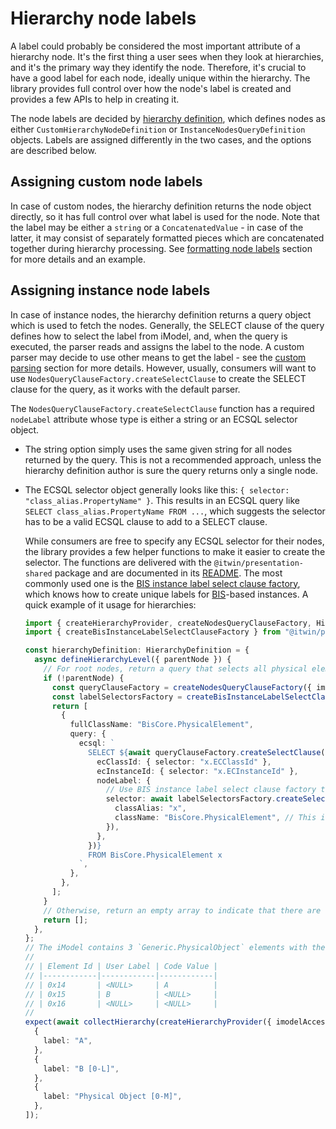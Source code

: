 # Hierarchy node labels

A label could probably be considered the most important attribute of a hierarchy node. It's the first thing a user sees when they look at hierarchies, and it's the primary way they identify the node. Therefore, it's crucial to have a good label for each node, ideally unique within the hierarchy. The library provides full control over how the node's label is created and provides a few APIs to help in creating it.

The node labels are decided by [hierarchy definition](./HierarchyDefinitions.md), which defines nodes as either `CustomHierarchyNodeDefinition` or `InstanceNodesQueryDefinition` objects. Labels are assigned differently in the two cases, and the options are described below.

## Assigning custom node labels

In case of custom nodes, the hierarchy definition returns the node object directly, so it has full control over what label is used for the node. Note that the label may be either a `string` or a `ConcatenatedValue` - in case of the latter, it may consist of separately formatted pieces which are concatenated together during hierarchy processing. See [formatting node labels](./Formatting.md#formatting-node-labels) section for more details and an example.

## Assigning instance node labels

In case of instance nodes, the hierarchy definition returns a query object which is used to fetch the nodes. Generally, the SELECT clause of the query defines how to select the label from iModel, and, when the query is executed, the parser reads and assigns the label to the node. A custom parser may decide to use other means to get the label - see the [custom parsing](./HierarchyDefinitions.md#custom-parsing) section for more details. However, usually, consumers will want to use `NodesQueryClauseFactory.createSelectClause` to create the SELECT clause for the query, as it works with the default parser.

The `NodesQueryClauseFactory.createSelectClause` function has a required `nodeLabel` attribute whose type is either a string or an ECSQL selector object.

- The string option simply uses the same given string for all nodes returned by the query. This is not a recommended approach, unless the hierarchy definition author is sure the query returns only a single node.

- The ECSQL selector object generally looks like this: `{ selector: "class_alias.PropertyName" }`. This results in an ECSQL query like `SELECT class_alias.PropertyName FROM ...`, which suggests the selector has to be a valid ECSQL clause to add to a SELECT clause.

  While consumers are free to specify any ECSQL selector for their nodes, the library provides a few helper functions to make it easier to create the selector. The functions are delivered with the `@itwin/presentation-shared` package and are documented in its [README](https://github.com/iTwin/presentation/blob/master/packages/shared/README.md#instance-labels). The most commonly used one is the [BIS instance label select clause factory](https://github.com/iTwin/presentation/blob/master/packages/shared/README.md#createbisinstancelabelselectclausefactory), which knows how to create unique labels for [BIS](https://www.itwinjs.org/bis/guide/intro/overview/)-based instances. A quick example of it usage for hierarchies:

  <!-- [[include: [Presentation.Hierarchies.NodeLabels.Imports, Presentation.Hierarchies.NodeLabels.BisInstanceLabelSelectClauseFactory], ts]] -->
  <!-- BEGIN EXTRACTION -->

  ```ts
  import { createHierarchyProvider, createNodesQueryClauseFactory, HierarchyDefinition } from "@itwin/presentation-hierarchies";
  import { createBisInstanceLabelSelectClauseFactory } from "@itwin/presentation-shared";

  const hierarchyDefinition: HierarchyDefinition = {
    async defineHierarchyLevel({ parentNode }) {
      // For root nodes, return a query that selects all physical elements
      if (!parentNode) {
        const queryClauseFactory = createNodesQueryClauseFactory({ imodelAccess });
        const labelSelectorsFactory = createBisInstanceLabelSelectClauseFactory({ classHierarchyInspector: imodelAccess });
        return [
          {
            fullClassName: "BisCore.PhysicalElement",
            query: {
              ecsql: `
                SELECT ${await queryClauseFactory.createSelectClause({
                  ecClassId: { selector: "x.ECClassId" },
                  ecInstanceId: { selector: "x.ECInstanceId" },
                  nodeLabel: {
                    // Use BIS instance label select clause factory to create the label selector
                    selector: await labelSelectorsFactory.createSelectClause({
                      classAlias: "x",
                      className: "BisCore.PhysicalElement", // This is optional, but helps create a more optimal selector
                    }),
                  },
                })}
                FROM BisCore.PhysicalElement x
              `,
            },
          },
        ];
      }
      // Otherwise, return an empty array to indicate that there are no children
      return [];
    },
  };
  // The iModel contains 3 `Generic.PhysicalObject` elements with the following attributes:
  //
  // | Element Id | User Label | Code Value |
  // |------------|------------|------------|
  // | 0x14       | <NULL>     | A          |
  // | 0x15       | B          | <NULL>     |
  // | 0x16       | <NULL>     | <NULL>     |
  //
  expect(await collectHierarchy(createHierarchyProvider({ imodelAccess, hierarchyDefinition }))).to.containSubset([
    {
      label: "A",
    },
    {
      label: "B [0-L]",
    },
    {
      label: "Physical Object [0-M]",
    },
  ]);
  ```

  <!-- END EXTRACTION -->
